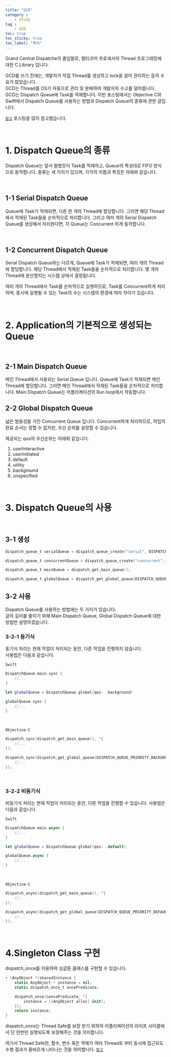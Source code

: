 ```yaml
---
title: "GCD"
category :
    - Study
tag :
    - GCD
toc: true
toc_sticky: true
toc_label: "목차"
---
```


Grand Central Dispatche의 줄임말로, 멀티코어 프로세서의 Thread 프로그래밍에 대한 C Library 입니다.

GCD를 쓰기 전에는, 개발자가 직접 Thread를 생성하고 lock을 걸어 관리하는 등의 수요가 많았습니다.   
GCD는 Thread를 OS가 자동으로 관리 및 분배하여 개발자의 수고를 덜어줍니다.   
GCD는 Dispatch Queue에 Task를 적재합니다. 이번 포스팅에서는 Objective C와 Swift에서 Dispatch Queue를 사용하는 방법과 Dispatch Queue의 종류에 관한 글입니다.

[`참고`](https://meetup.toast.com/posts/88) 포스팅을 많이 참고했습니다.

<br/>

# 1. Dispatch Queue의 종류

Dispatch Queue는 앞서 말했듯이 Task를 적재하고, Queue의 특성대로 FIFO 방식으로 동작합니다.
종류는 세 가지가 있으며, 각각의 이름과 특징은 아래와 같습니다.

<br/>

## 1-1 Serial Dispatch Queue

Queue에 Task가 적재되면, 다른 한 개의 Thread에 할당합니다. 그러면 해당 Thread에서 적재된 Task들을 순차적으로 처리합니다.
그리고 여러 개의 Serial Dispatch Queue를 생성해서 처리한다면, 각 Queue는 Concurrent 하게 동작합니다.

<br/>

## 1-2 Concurrent Dispatch Queue

Serial Dispatch Queue와는 다르게, Queue에 Task가 적재되면, 여러 개의 Thread에 할당합니다. 해당 Thread에서 적재된 Task들을 순차적으로 처리합니다. 몇 개의 Thread에 분산할지는 시스템 상에서 결정됩니다.

여러 개의 Thread에서 Task를 순차적으로 실행하므로, Task를 Concurrent하게 처리하며, 동시에 실행될 수 있는 Task의 수는 시스템의 환경에 따라 차이가 있습니다.

<br/>

# 2. Application의 기본적으로 생성되는 Queue

<br/>

## 2-1 Main Dispatch Queue

메인 Thread에서 사용되는 Serial Queue 입니다.
Queue에 Task가 적재되면 메인 Thread에 할당합니다. 그러면 메인 Thread에서 적재된 Task들을 순차적으로 처리합니다.
Main Dispatch Queue는 어플리케이션의 Run loop에서 작동합니다.

## 2-2 Global Dispatch Queue

넓은 범용성을 가진 Concurrent Queue 입니다. Concurrent하게 처리하므로, 작업의 완료 순서는 정할 수 없지만, 우선 순위를 설정할 수 있습니다.

제공되는 qos의 우선순위는 아래와 같습니다.

1. userInteractive
2. userInitiated
3. default
4. utility
5. background
6. unspecified

<br/>

# 3. Dispatch Queue의 사용

<br/>

## 3-1 생성

~~~swift
dispatch_queue_t serialQueue = dispatch_queue_create("serial", DISPATCH_QUEUE_SERIAL);

dispatch_queue_t concurrentQueue = dispatch_queue_create("concurrent", DISPATH_QUEUE_CONCURRENT);

dispatch_queue_t mainQueue = dispatch_get_main_queue();

dispatch_queue_t globalQueue = dispatch_get_global_queue(DISPATCH_QUEUE_PRIORITY_DEFAULT, 0);
~~~

## 3-2 사용

Dispatch Queue를 사용하는 방법에는 두 가지가 있습니다.   
글의 길이를 줄이기 위해 Main Dispatch Queue, Global Dispatch Queue에 대한 방법만 설명하겠습니다.

### 3-2-1 동기식

동기식 처리는 현재 작업이 처리되는 동안, 다른 작업을 진행하지 않습니다.   
사용법은 다음과 같습니다.

`Swift`
~~~swift
DispatchQueue.main.sync {
    //...
}

let globalQueue = DispatchQueue.global(qos: .background)

globalQueue.sync {
    //...
}
~~~
<br/>

`Objective-C`
~~~swift
dispatch_sync(dispatch_get_main_queue(), ^{
    //...
});

dispatch_sync(dispatch_get_global_queue(DISPATCH_QUEUE_PRIORITY_BACKGROUND, 0), ^{
    //...
});
~~~

<br/>

### 3-2-2 비동기식

비동기식 처리는 현재 작업이 처리되는 동안, 다른 작업을 진행할 수 있습니다.
사용법은 다음과 같습니다.

`Swift`
~~~swift
DispatchQueue.main.async {
    //...
}

let globalQueue = DispatchQueue.global(qos: .default)

globalQueue.async {
    //...
}
~~~
<br/>

`Objective-C`
~~~swift
dispatch_async(dispatch_get_main_queue(), ^{
    //...
});

dispatch_async(dispatch_get_global_queue(DISPATCH_QUEUE_PRIORITY_DEFAULT, 0), ^{
    //...
});
~~~

<br/>

# 4.Singleton Class 구현

dispatch_once를 이용하여 싱글톤 클래스를 구현할 수 있습니다.

~~~swift
+ (AnyObject *)sharedInstance {
    static AnyObject * instance = nil;
    static dispatch_once_t oncePredicate;

    dispatch_once(&oncePredicate, ^{
        instance = [[AnyObject alloc] init];
    });
    return instance;
}
~~~

dispatch_once는 Thread Safe를 보장 받기 위하여 어플리케이션의 라이프 사이클에서 단 한번만 실행되도록 보장해주는 것을 의미합니다.

여기서 Thread Safe란, 함수, 변수 혹은 객체가 여러 Thread로 부터 동시에 접근되도 수행 결과가 올바르게 나타나는 것을 의미합니다.
[`참고`](https://faith-developer.tistory.com/68)